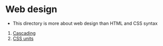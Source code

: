 # Web design

* This directory is more about web design than HTML and CSS syntax

<ol> 
    <li> <a href="./cascading"> Cascading </a> </li>
    <li> <a href="./units"> CSS units </a> </li>
</ol>
